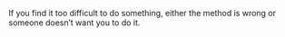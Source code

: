 If you find it too difficult to do something, either the method is wrong or someone doesn’t want you to do it.
